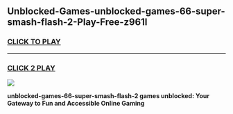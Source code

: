 
## Unblocked-Games-unblocked-games-66-super-smash-flash-2-Play-Free-z961l
<h3>
<a href="https://premium76.site?title=unblocked-games-66-super-smash-flash-2&ref=21A">CLICK TO PLAY</a></h3>
<hr>

<h3>
<a href="https://premium76.site?title=unblocked-games-66-super-smash-flash-2&ref=21A">CLICK 2 PLAY</a>
  
</h3>

<a href="https://premium76.site?title=unblocked-games-66-super-smash-flash-2&ref=21A"><img src="https://clearcache.store/games.png"></a>


**unblocked-games-66-super-smash-flash-2 games unblocked: Your Gateway to Fun and Accessible Online Gaming**
